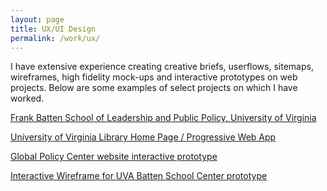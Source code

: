 ```yaml
---
layout: page
title: UX/UI Design
permalink: /work/ux/
---
```



I have extensive experience creating creative briefs, userflows, sitemaps, wireframes, high fidelity mock-ups and interactive prototypes on web projects. Below are some examples of select projects on which I have worked.

<a href="batten/">Frank Batten School of Leadership and Public Policy, University of Virginia</a>

<a href="uvalibrary/">University of Virginia Library Home Page / Progressive Web App</a>

<a href="https://xd.adobe.com/view/e6c30f3a-304b-4f33-8dcf-47b6b22fa997-b390/?hints=off">Global Policy Center website interactive prototype</a>


<a href="https://xd.adobe.com/view/1b846b99-cf49-48fd-9949-729e158c5cbf-4ed7/">Interactive Wireframe for UVA Batten School Center prototype</a>
